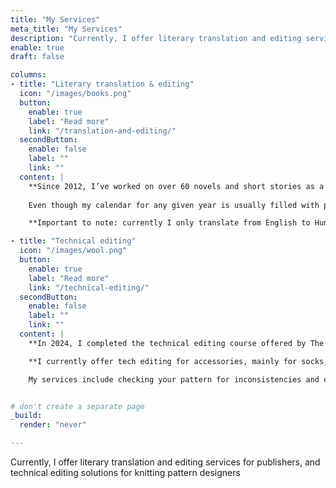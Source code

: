 ```yaml
---
title: "My Services"
meta_title: "My Services"
description: "Currently, I offer literary translation and editing services for publishers, and technical editing solutions for knitting pattern designers"
enable: true
draft: false

columns:
- title: "Literary translation & editing"
  icon: "/images/books.png"
  button:
    enable: true
    label: "Read more"
    link: "/translation-and-editing/"
  secondButton:
    enable: false
    label: ""
    link: ""
  content: |
    **Since 2012, I’ve worked on over 60 novels and short stories as a literary translator, and edited more than 20 novels.** I’ve also written numerous articles on various topics. I have extensive experience working with different genres and collaborating with translators and editors from diverse backgrounds.
    
    Even though my calendar for any given year is usually filled with projects from my current clients, I would be happy to talk shop, and maybe make space for new projects. 😎

    **Important to note: currently I only translate from English to Hungarian, and I only edit texts written in Hungarian.**

- title: "Technical editing"
  icon: "/images/wool.png"
  button:
    enable: true
    label: "Read more"
    link: "/technical-editing/"
  secondButton:
    enable: false
    label: ""
    link: ""
  content: |
    **In 2024, I completed the technical editing course offered by The Tech Editor Hub.** Joeli is a wonderful teacher who has taught me a great deal about the mechanics of tech editing for knitting patterns and the philosophy of working with pattern designers. 😊

    **I currently offer tech editing for accessories, mainly for socks, mittens, hats, shawls, scarfs and other small items.**

    My services include checking your pattern for inconsistencies and errors both in the math and in the style. I'll also flag any grammatical errors or typos.


# don't create a separate page
_build:
  render: "never"

---
```


Currently, I offer literary translation and editing services for publishers, and technical editing solutions for knitting pattern designers

<!-- <a href="https://www.flaticon.com/free-icons/books" title="books icons">Books icons created by Freepik - Flaticon</a> -->
<!-- <a href="https://www.flaticon.com/free-icons/wool" title="wool icons">Wool icons created by Freepik - Flaticon</a> -->